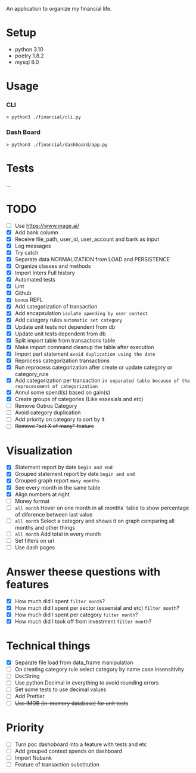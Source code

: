 An application to organize my financial life.

# Setup
- python 3.10
- poetry 1.8.2
- mysql 8.0

# Usage
### CLI
```> python3 ./financial/cli.py```

### Dash Board
```> python3 ./financial/dashboard/app.py```

# Tests
...

# TODO
* [ ] Use https://www.mage.ai/
* [x] Add bank column
* [x] Receive file_path, user_id, user_account and bank as input
* [x] Log messages
* [x] Try catch
* [x] Separate data NORMALIZATION from LOAD and PERSISTENCE
* [x] Organize classes and methods
* [x] Import Inters Full history
* [x] Automated tests
* [x] Lint
* [x] Github
* [x] `bonus` REPL
* [x] Add categorization of transaction
* [x] Add encapsulation `isolate spending by user context`
* [x] Add category rules `automatic set category`
* [x] Update unit tests not dependent from db
* [x] Update unit tests dependent from db
* [x] Split import table from transactions table
* [x] Make import command cleanup the table after execution
* [x] Import part statement `avoid duplication using the date`
* [x] Reprocess categorization transactions
* [x] Run reprocess categorization after create or update category or category_rule
* [x] Add categorization per transaction `in separated table because of the reprocessment of categorization`
* [x] Annul some spend(s) based on gain(s)
* [x] Create groups of categories (Like essesials and etc)
* [ ] Remove Outros Category
* [ ] Avoid category duplication
* [ ] Add priority on category to sort by it
* [ ] ~~Remove "set X of many" feature~~

# Visualization
* [x] Statement report by date `begin and end`
* [x] Grouped statement report by date `begin and end`
* [x] Grouped graph report `many months`
* [x] See every month in the same table
* [x] Align numbers at right
* [ ] Money format
* [ ] `all month` Hover on one month in all months` table to show percentage of diference between last value
* [ ] `all month` Select a category and shows it on graph comparing all months and other things
* [ ] `all month` Add total in every month
* [ ] Set filters on url
* [ ] Use dash pages

# Answer theese questions with features
* [x] How much did I spent `filter month`?
* [x] How much did I spent per sector (essensial and etc) `filter month`?
* [x] How much did I spent per category `filter month`?
* [x] How much did I took off from investment `filter month`?

# Technical things
* [x] Separate file load from data_frame manipulation
* [ ] On creating category rule select category by name case insensitivity
* [ ] DocString
* [ ] Use python Decimal in everything to avoid rounding errors
* [ ] Set some tests to use decimal values
* [ ] Add Prettier
* [ ] ~~Use IMDB (in-memory database) for unit tests~~

# Priority
* [ ] Turn poc dashoboard into a feature with tests and etc
* [ ] Add grouped context spends on dashboard
* [ ] Import Nubank
* [ ] Feature of transaction substitution
